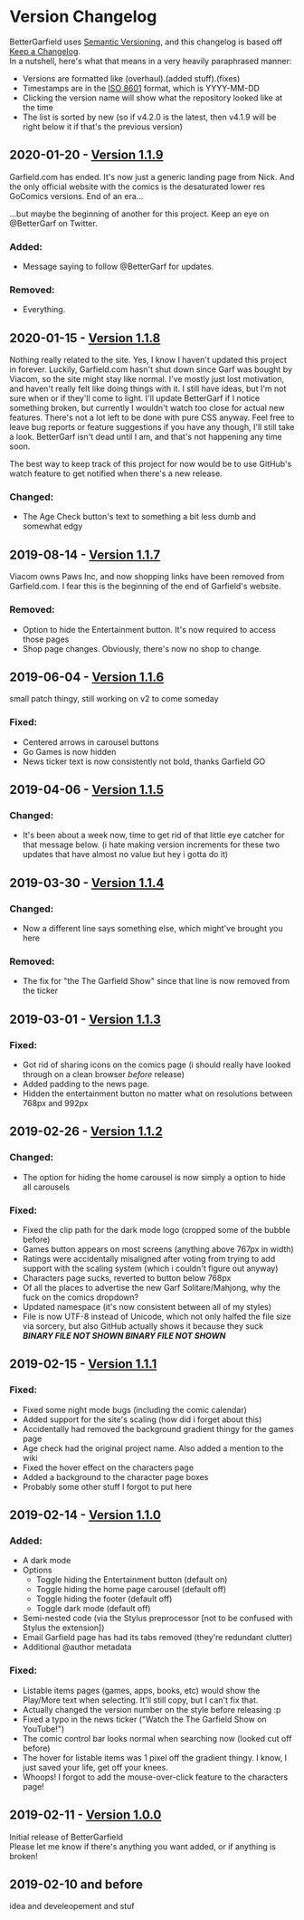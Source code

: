 ﻿# Version Changelog
BetterGarfield uses [Semantic Versioning](https://semver.org/), and this changelog is based off [Keep a Changelog](https://keepachangelog.com/en/1.0.0/).  
In a nutshell, here's what that means in a very heavily paraphrased manner:
  * Versions are formatted like (overhaul).(added stuff).(fixes)
  * Timestamps are in the [ISO 8601](https://www.iso.org/iso-8601-date-and-time-format.html) format, which is YYYY-MM-DD
  * Clicking the version name will show what the repository looked like at the time
  * The list is sorted by new (so if v4.2.0 is the latest, then v4.1.9 will be right below it if that's the previous version)

## 2020-01-20 - [Version 1.1.9](https://github.com/Commenter25/BetterGarfield/tree/v1.1.9)
Garfield.com has ended. It's now just a generic landing page from Nick. And the only official website with the comics is the desaturated lower res GoComics versions. End of an era...

...but maybe the beginning of another for this project. Keep an eye on @BetterGarf on Twitter.
### Added:
  * Message saying to follow @BetterGarf for updates.
### Removed:
  * Everything.

## 2020-01-15 - [Version 1.1.8](https://github.com/Commenter25/BetterGarfield/tree/v1.1.8)
Nothing really related to the site. Yes, I know I haven't updated this project in forever. Luckily, Garfield.com hasn't shut down since Garf was bought by Viacom, so the site might stay like normal. I've mostly just lost motivation, and haven't really felt like doing things with it. I still have ideas, but I'm not sure when or if they'll come to light. I'll update BetterGarf if I notice something broken, but currently I wouldn't watch too close for actual new features. There's not a lot left to be done with pure CSS anyway. Feel free to leave bug reports or feature suggestions if you have any though, I'll still take a look. BetterGarf isn't dead until I am, and that's not happening any time soon.

The best way to keep track of this project for now would be to use GitHub's watch feature to get notified when there's a new release.
### Changed:
  * The Age Check button's text to something a bit less dumb and somewhat edgy

## 2019-08-14 - [Version 1.1.7](https://github.com/Commenter25/BetterGarfield/tree/v1.1.7)
Viacom owns Paws Inc, and now shopping links have been removed from Garfield.com. I fear this is the beginning of the end of Garfield's website.
### Removed:
  * Option to hide the Entertainment button. It's now required to access those pages
  * Shop page changes. Obviously, there's now no shop to change.

## 2019-06-04 - [Version 1.1.6](https://github.com/Commenter25/BetterGarfield/tree/v1.1.6)
small patch thingy, still working on v2 to come someday
### Fixed:
  * Centered arrows in carousel buttons
  * Go Games is now hidden
  * News ticker text is now consistently not bold, thanks Garfield GO

## 2019-04-06 - [Version 1.1.5](https://github.com/Commenter25/BetterGarfield/tree/v1.1.5)
### Changed:
  * It's been about a week now, time to get rid of that little eye catcher for that message below.
(i hate making version increments for these two updates that have almost no value but hey i gotta do it)

## 2019-03-30 - [Version 1.1.4](https://github.com/Commenter25/BetterGarfield/tree/v1.1.4)
### Changed:
  * Now a different line says something else, which might've brought you here
### Removed:
  * The fix for "the The Garfield Show" since that line is now removed from the ticker

## 2019-03-01 - [Version 1.1.3](https://github.com/Commenter25/BetterGarfield/tree/v1.1.3)
### Fixed:
  * Got rid of sharing icons on the comics page (i should really have looked through on a clean browser _before_ release)
  * Added padding to the news page.
  * Hidden the entertainment button no matter what on resolutions between 768px and 992px

## 2019-02-26 - [Version 1.1.2](https://github.com/Commenter25/BetterGarfield/tree/v1.1.2)
### Changed:
  * The option for hiding the home carousel is now simply a option to hide all carousels

### Fixed:
  * Fixed the clip path for the dark mode logo (cropped some of the bubble before) 
  * Games button appears on most screens (anything above 767px in width)
  * Ratings were accidentally misaligned after voting from trying to add support with the scaling system (which i couldn't figure out anyway)
  * Characters page sucks, reverted to button below 768px
  * Of all the places to advertise the new Garf Solitare/Mahjong, why the fuck on the comics dropdown?
  * Updated namespace (it's now consistent between all of my styles)
  * File is now UTF-8 instead of Unicode, which not only halfed the file size via sorcery, but also GitHub actually shows it because they suck _**BINARY FILE NOT SHOWN BINARY FILE NOT SHOWN**_

## 2019-02-15 - [Version 1.1.1](https://github.com/Commenter25/BetterGarfield/tree/v1.1.1)
### Fixed:
  * Fixed some night mode bugs (including the comic calendar)
  * Added support for the site's scaling (how did i forget about this)
  * Accidentally had removed the background gradient thingy for the games page
  * Age check had the original project name. Also added a mention to the wiki
  * Fixed the hover effect on the characters page
  * Added a background to the character page boxes
  * Probably some other stuff I forgot to put here

## 2019-02-14 - [Version 1.1.0](https://github.com/Commenter25/BetterGarfield/tree/v1.1.0)
### Added:
* A dark mode
* Options
  * Toggle hiding the Entertainment button (default on)
  * Toggle hiding the home page carousel (default off)
  * Toggle hiding the footer (default off)
  * Toggle dark mode (default off)
* Semi-nested code (via the Stylus preprocessor [not to be confused with Stylus the extension])
* Email Garfield page has had its tabs removed (they're redundant clutter)
* Additional @author metadata

### Fixed:
  * Listable items pages (games, apps, books, etc) would show the Play/More text when selecting. It'll still copy, but I can't fix that.
  * Actually changed the version number on the style before releasing :p
  * Fixed a typo in the news ticker ("Watch the The Garfield Show on YouTube!")
  * The comic control bar looks normal when searching now (looked cut off before)
  * The hover for listable items was 1 pixel off the gradient thingy. I know, I just saved your life, get off your knees.
  * Whoops! I forgot to add the mouse-over-click feature to the characters page!

## 2019-02-11 - [Version 1.0.0](https://github.com/Commenter25/BetterGarfield/tree/v1.0.0)
Initial release of BetterGarfield  
Please let me know if there's anything you want added, or if anything is broken!

## 2019-02-10 and before
idea and develeopement and stuf
